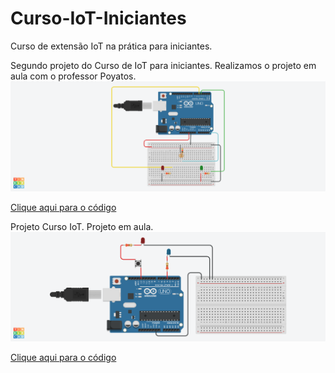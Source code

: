 # Curso-IoT-Iniciantes
Curso de extensão IoT na prática para iniciantes.

Segundo projeto do Curso de IoT para iniciantes. Realizamos o projeto em aula com o professor Poyatos.
<img src="Terrific Juttuli.png">

<a href="terrific_juttuli1.ino">Clique aqui para o código</a>


Projeto Curso IoT. Projeto em aula.
<img src="Fantastic Lappi.png">

<a href="fantastic_lappi1.ino">Clique aqui para o código</a>
